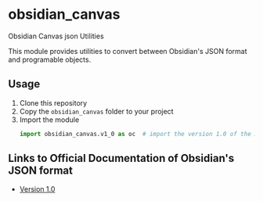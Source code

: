 # obsidian_canvas
Obsidian Canvas json Utilities

This module provides utilities to convert between Obsidian's JSON format and programable objects.

## Usage
1. Clone this repository
2. Copy the `obsidian_canvas` folder to your project
3. Import the module
    ```python
    import obsidian_canvas.v1_0 as oc  # import the version 1.0 of the module
    ```

## Links to Official Documentation of Obsidian's JSON format

- [Version 1.0](https://jsoncanvas.org/spec/1.0/)